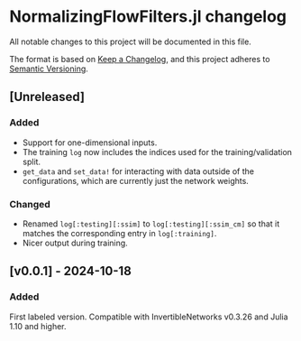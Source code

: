 # NormalizingFlowFilters.jl changelog

All notable changes to this project will be documented in this file.

The format is based on [Keep a Changelog](https://keepachangelog.com/en/1.0.0/),
and this project adheres to [Semantic Versioning](https://semver.org/spec/v2.0.0.html).

## [Unreleased]

### Added

- Support for one-dimensional inputs.
- The training `log` now includes the indices used for the training/validation split.
- `get_data` and `set_data!` for interacting with data outside of the configurations,
  which are currently just the network weights.

### Changed

- Renamed `log[:testing][:ssim]` to `log[:testing][:ssim_cm]` so that it matches the
  corresponding entry in `log[:training]`. 
- Nicer output during training.

## [v0.0.1] - 2024-10-18

### Added

First labeled version. Compatible with InvertibleNetworks v0.3.26 and Julia 1.10 and higher.